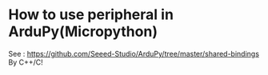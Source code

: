 # How to use peripheral in ArduPy(Micropython)
See : https://github.com/Seeed-Studio/ArduPy/tree/master/shared-bindings  
By C++/C!
